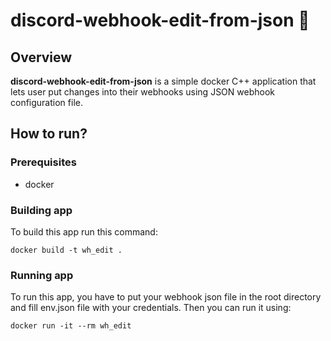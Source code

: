 # discord-webhook-edit-from-json :memo:

## Overview
<b>discord-webhook-edit-from-json</b> is a simple docker C++ application that lets user put changes into their webhooks using JSON webhook configuration file.

## How to run?

### Prerequisites
- docker

### Building app
To build this app run this command:
```console
docker build -t wh_edit .
```

### Running app
To run this app, you have to put your webhook json file in the root directory and fill env.json file with your credentials.
Then you can run it using:
```console
docker run -it --rm wh_edit
```
